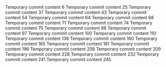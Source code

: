 Temporary commit content 6
Temporary commit content 25
Temporary commit content 37
Temporary commit content 43
Temporary commit content 54
Temporary commit content 64
Temporary commit content 68
Temporary commit content 71
Temporary commit content 74
Temporary commit content 75
Temporary commit content 86
Temporary commit content 97
Temporary commit content 100
Temporary commit content 110
Temporary commit content 136
Temporary commit content 160
Temporary commit content 165
Temporary commit content 181
Temporary commit content 196
Temporary commit content 208
Temporary commit content 209
Temporary commit content 228
Temporary commit content 232
Temporary commit content 241
Temporary commit content 245
